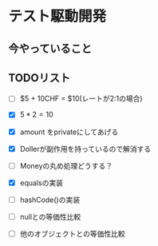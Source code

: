 # テスト駆動開発
## 今やっていること

## TODOリスト
- [ ] $5 + 10CHF = $10(レートが2:1の場合)
- [x] $5 * 2 = 10$
- [x] amount をprivateにしてあげる
- [x] Dollerが副作用を持っているので解消する
- [ ] Moneyの丸め処理どうする？
- [x] equalsの実装
- [ ] hashCode()の実装
- [ ] nullとの等価性比較
- [ ] 他のオブジェクトとの等価性比較

